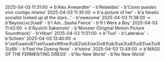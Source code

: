 2025-04-03 11:31:00 -> b'Alex Anwandter' - b'Rebeldes' - b'Como puedes vivir contigo mismo'
2025-04-03 11:35:00 -> b'a picture of her' - b'a fanatic socialist looked up at the stars...' - b'owesome'
2025-04-03 11:38:00 -> b'Beyonc\xc3\xa9' - b'I Am...Sasha Fierce' - b'If I Were a Boy'
2025-04-03 11:42:00 -> b'Ryuichi Sakamoto' - b'Monster (Original Motion Picture Soundtrack)' - b'Hibari'
2025-04-03 11:51:00 -> b'Tool' - b'Lateralus' - b'Schism'
2025-04-03 13:40:00 -> b'\xe5\xae\x87\xe5\xae\x99\xe3\x82\xb3\xe3\x83\xb3\xe3\x83\x93\xe3\x83\x8b' - b'Feel the Dyeing Note' - b'tobira'
2025-04-03 13:49:00 -> b'MASS OF THE FERMENTING DREGS' - b'No New World' - b'No New World'

